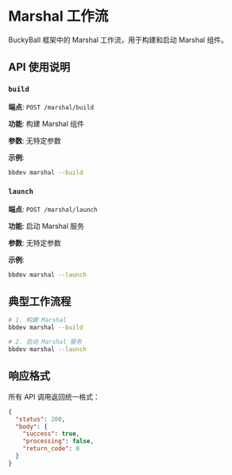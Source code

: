 # Marshal 工作流

BuckyBall 框架中的 Marshal 工作流，用于构建和启动 Marshal 组件。

## API 使用说明

### `build`
**端点**: `POST /marshal/build`

**功能**: 构建 Marshal 组件

**参数**: 无特定参数

**示例**:
```bash
bbdev marshal --build
```

### `launch`
**端点**: `POST /marshal/launch`

**功能**: 启动 Marshal 服务

**参数**: 无特定参数

**示例**:
```bash
bbdev marshal --launch
```

## 典型工作流程

```bash
# 1. 构建 Marshal
bbdev marshal --build

# 2. 启动 Marshal 服务
bbdev marshal --launch
```

## 响应格式

所有 API 调用返回统一格式：
```json
{
  "status": 200,
  "body": {
    "success": true,
    "processing": false,
    "return_code": 0
  }
}
```
